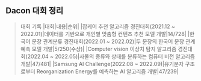 ## Dacon 대회 정리

> 대회 기록
|대회|내용|순위|
|잡케어 추천 알고리즘 경진대회(2021.12 ~ 2022.01)|데이터를 기반으로 개인별 맞춤형 컨텐츠 추천 모델 개발|14/728|
|한국어 문장 관계분류 경진대회(2022.01 ~ 2022.02)|두 문장의 한국어 문장 관계 예측 모델 개발|5/250(수상)|
|Computer vision 이상치 탐지 알고리즘 경진대회(2022.04 ~ 2022.05)|사물의 종류와 상태를 분류하는 컴퓨터 비전 알고리즘 개발|47/481|
|Samsung AI Challenge(2022.08 ~ 2022.09)|유기분자 구조로부터 Reorganization Energy를 예측하는 AI 알고리즘 개발|47/239|


